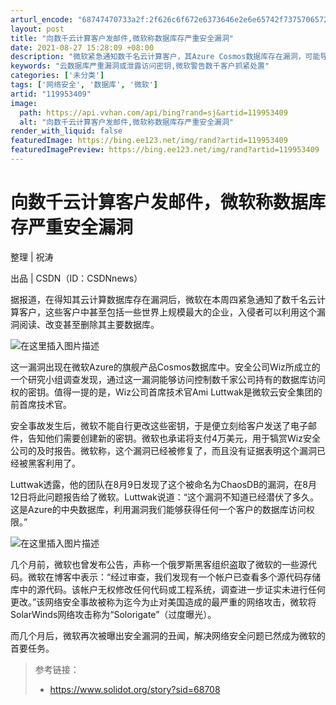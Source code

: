 ```yaml
---
arturl_encode: "68747470733a2f:2f626c6f672e6373646e2e6e65742f7375706572313131742f:61727469636c652f64657461696c732f313139393533343039"
layout: post
title: "向数千云计算客户发邮件,微软称数据库存严重安全漏洞"
date: 2021-08-27 15:28:09 +08:00
description: "微软紧急通知数千名云计算客户，其Azure Cosmos数据库存在漏洞，可能导致客户数据被读取、修改"
keywords: "云数据库严重漏洞或泄露访问密钥,微软警告数千客户抓紧处置"
categories: ['未分类']
tags: ['网络安全', '数据库', '微软']
artid: "119953409"
image:
  path: https://api.vvhan.com/api/bing?rand=sj&artid=119953409
  alt: "向数千云计算客户发邮件,微软称数据库存严重安全漏洞"
render_with_liquid: false
featuredImage: https://bing.ee123.net/img/rand?artid=119953409
featuredImagePreview: https://bing.ee123.net/img/rand?artid=119953409
---
```


# 向数千云计算客户发邮件，微软称数据库存严重安全漏洞

整理 | 祝涛
  
出品 | CSDN（ID：CSDNnews）

据报道，在得知其云计算数据库存在漏洞后，微软在本周四紧急通知了数千名云计算客户，这些客户中甚至包括一些世界上规模最大的企业，入侵者可以利用这个漏洞阅读、改变甚至删除其主要数据库。

![在这里插入图片描述](https://i-blog.csdnimg.cn/blog_migrate/9f4b2e1f7879f8e042f268cda79dd52f.png#pic_center)

这一漏洞出现在微软Azure的旗舰产品Cosmos数据库中。安全公司Wiz所成立的一个研究小组调查发现，通过这一漏洞能够访问控制数千家公司持有的数据库访问权的密钥。值得一提的是，Wiz公司首席技术官Ami Luttwak是微软云安全集团的前首席技术官。

安全事故发生后，微软不能自行更改这些密钥，于是便立刻给客户发送了电子邮件，告知他们需要创建新的密钥。微软也承诺将支付4万美元，用于犒赏Wiz安全公司的及时报告。微软称，这个漏洞已经被修复了，而且没有证据表明这个漏洞已经被黑客利用了。

Luttwak透露，他的团队在8月9日发现了这个被命名为ChaosDB的漏洞，在8月12日将此问题报告给了微软。Luttwak说道：“这个漏洞不知道已经潜伏了多久。这是Azure的中央数据库，利用漏洞我们能够获得任何一个客户的数据库访问权限。”

![在这里插入图片描述](https://i-blog.csdnimg.cn/blog_migrate/c809936383337e86f7b6e391f3ab8293.png#pic_center)

几个月前，微软也曾发布公告，声称一个俄罗斯黑客组织盗取了微软的一些源代码。微软在博客中表示：“经过审查，我们发现有一个帐户已查看多个源代码存储库中的源代码。该帐户无权修改任何代码或工程系统，调查进一步证实未进行任何更改。”该网络安全事故被称为迄今为止对美国造成的最严重的网络攻击，微软将SolarWinds网络攻击称为“Solorigate”（过度曝光）。

而几个月后，微软再次被曝出安全漏洞的丑闻，解决网络安全问题已然成为微软的首要任务。

> 参考链接：
>
> * https://www.solidot.org/story?sid=68708